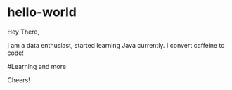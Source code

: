 # hello-world

Hey There,

I am  a data enthusiast, started learning Java currently. I convert caffeine to code!

#Learning and more

Cheers!

